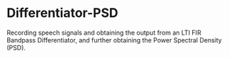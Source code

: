# Differentiator-PSD
Recording speech signals and obtaining the output from an LTI FIR Bandpass Differentiator, and further obtaining the Power Spectral Density (PSD).
